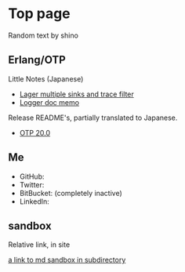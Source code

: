 # Top page

Random text by shino

## Erlang/OTP

Little Notes (Japanese)

- [Lager multiple sinks and trace filter](erlang/lager_sink_and_trace_filter.md)
- [Logger doc memo](erlang/logger.md)

Release README's, partially translated to Japanese.

- [OTP 20.0](erlang/release-readme/otp_src_20.0.readme.md)

## Me

- GitHub: [](https://github.com/shino)
- Twitter: [](https://twitter.com/itawasa/)
- BitBucket: [](https://bitbucket.org/shino/) (completely inactive)
- LinkedIn: [](https://www.linkedin.com/in/shunichi-shinohara-2172911a/)

## sandbox

Relative link, in site

[a link to md sandbox in subdirectory](sandbox/markdown-sandbox.md)

